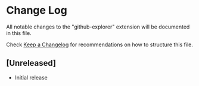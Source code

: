 # Change Log

All notable changes to the "github-explorer" extension will be documented in this file.

Check [Keep a Changelog](http://keepachangelog.com/) for recommendations on how to structure this file.

## [Unreleased]

- Initial release